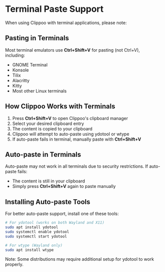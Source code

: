 # Terminal Paste Support

When using Clippoo with terminal applications, please note:

## Pasting in Terminals

Most terminal emulators use **Ctrl+Shift+V** for pasting (not Ctrl+V), including:
- GNOME Terminal
- Konsole
- Tilix
- Alacritty
- Kitty
- Most other Linux terminals

## How Clippoo Works with Terminals

1. Press **Ctrl+Shift+V** to open Clippoo's clipboard manager
2. Select your desired clipboard entry
3. The content is copied to your clipboard
4. Clippoo will attempt to auto-paste using ydotool or wtype
5. If auto-paste fails in terminal, manually paste with **Ctrl+Shift+V**

## Auto-paste in Terminals

Auto-paste may not work in all terminals due to security restrictions. If auto-paste fails:
- The content is still in your clipboard
- Simply press **Ctrl+Shift+V** again to paste manually

## Installing Auto-paste Tools

For better auto-paste support, install one of these tools:

```bash
# For ydotool (works on both Wayland and X11)
sudo apt install ydotool
sudo systemctl enable ydotool
sudo systemctl start ydotool

# For wtype (Wayland only)
sudo apt install wtype
```

Note: Some distributions may require additional setup for ydotool to work properly.